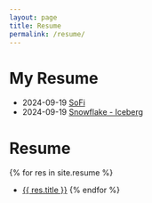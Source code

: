```yaml
---
layout: page
title: Resume
permalink: /resume/
---
```


# My Resume

- 2024-09-19 [SoFi](/resume/sofi.md)
- 2024-09-19 [Snowflake - Iceberg](/resume/snowflake.md)

# Resume

{% for res in site.resume %}
- [{{ res.title }}]({{res.url}})
{% endfor %}

